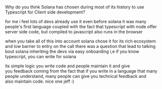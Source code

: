 Why do you think Solana has chosen during most of its history to use Typescript for Client side development?

for me i feel lots of devs already use it
even before solana it was many people's first language coupled with the fact that typescript with node offer server side code, but compiled to javascript also runs in the browser

when you take all of this into account solana chose it for its rich ecosystem and low barrier to entry
on the call there was a question that lead to talking bout solana inheriting the devs via easy onboarding i,e if you know typescript, you can write for solana 

its simple logic you write code and people maintain it and give you feedback coming from the fact that if you write in a language that many people understand, many people can give you technical feedback and also maintain code.
nice one jeff :)